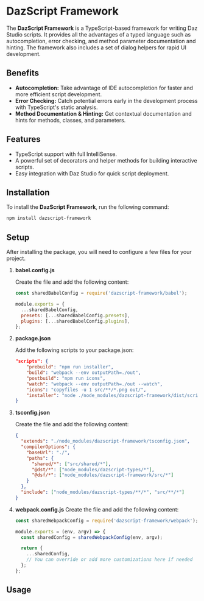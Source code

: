 # DazScript Framework

The **DazScript Framework** is a TypeScript-based framework for writing Daz Studio scripts. It provides all the advantages of a typed language such as autocompletion, error checking, and method parameter documentation and hinting. The framework also includes a set of dialog helpers for rapid UI development.

## Benefits

- **Autocompletion:** Take advantage of IDE autocompletion for faster and more efficient script development.
- **Error Checking:** Catch potential errors early in the development process with TypeScript's static analysis.
- **Method Documentation & Hinting:** Get contextual documentation and hints for methods, classes, and parameters.

## Features

- TypeScript support with full IntelliSense.
- A powerful set of decorators and helper methods for building interactive scripts.
- Easy integration with Daz Studio for quick script deployment.

## Installation

To install the **DazScript Framework**, run the following command:

```bash
npm install dazscript-framework
```

## Setup

After installing the package, you will need to configure a few files for your project.

1. **babel.config.js**

   Create the file and add the following content:

   ```javascript
   const sharedBabelConfig = require('dazscript-framework/babel');

   module.exports = {
     ...sharedBabelConfig,
     presets: [...sharedBabelConfig.presets],
     plugins: [...sharedBabelConfig.plugins],
   };
   ```

2. **package.json**

   Add the following scripts to your package.json:

   ```json
   "scripts": {
       "prebuild": "npm run installer",
       "build": "webpack --env outputPath=./out",
       "postbuild": "npm run icons",
       "watch": "webpack --env outputPath=./out --watch",
       "icons": "copyfiles -u 1 src/**/*.png out/",
       "installer": "node ./node_modules/dazscript-framework/dist/scripts/install-generator.js -p ./src/scripts -m /My Scripts"
   }
   ```

3. **tsconfig.json**

   Create the file and add the following content:

   ```json
   {
     "extends": "./node_modules/dazscript-framework/tsconfig.json",
     "compilerOptions": {
       "baseUrl": "./",
       "paths": {
         "shared/*": ["src/shared/*"],
         "@dst/*": ["node_modules/dazscript-types/*"],
         "@dsf/*": ["node_modules/dazscript-framework/src/*"]
       }
     },
     "include": ["node_modules/dazscript-types/**/*", "src/**/*"]
   }
   ```

4. **webpack.config.js**
   Create the file and add the following content:

   ```javascript
   const sharedWebpackConfig = require('dazscript-framework/webpack');

   module.exports = (env, argv) => {
     const sharedConfig = sharedWebpackConfig(env, argv);

     return {
       ...sharedConfig,
       // You can override or add more customizations here if needed
     };
   };
   ```

## Usage
